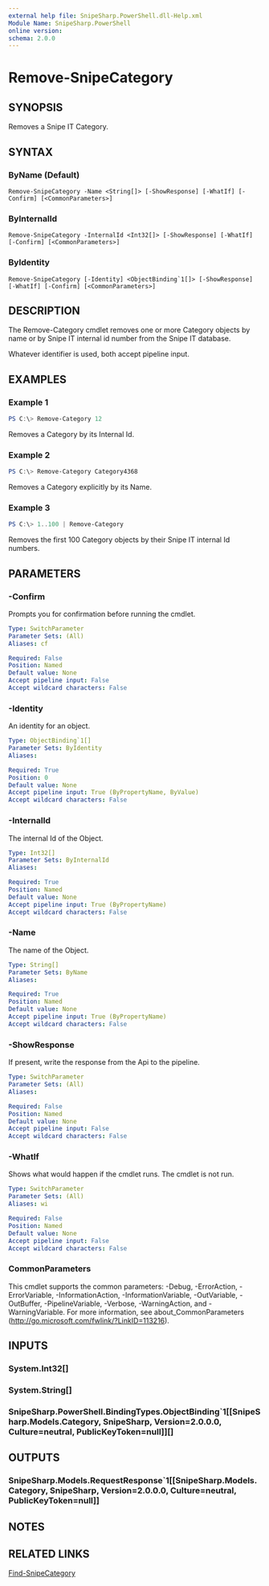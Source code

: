 ```yaml
---
external help file: SnipeSharp.PowerShell.dll-Help.xml
Module Name: SnipeSharp.PowerShell
online version:
schema: 2.0.0
---
```


# Remove-SnipeCategory

## SYNOPSIS
Removes a Snipe IT Category.

## SYNTAX

### ByName (Default)
```
Remove-SnipeCategory -Name <String[]> [-ShowResponse] [-WhatIf] [-Confirm] [<CommonParameters>]
```

### ByInternalId
```
Remove-SnipeCategory -InternalId <Int32[]> [-ShowResponse] [-WhatIf] [-Confirm] [<CommonParameters>]
```

### ByIdentity
```
Remove-SnipeCategory [-Identity] <ObjectBinding`1[]> [-ShowResponse] [-WhatIf] [-Confirm] [<CommonParameters>]
```

## DESCRIPTION
The Remove-Category cmdlet removes one or more Category objects by name or by Snipe IT internal id number from the Snipe IT database.

Whatever identifier is used, both accept pipeline input.

## EXAMPLES

### Example 1
```powershell
PS C:\> Remove-Category 12
```

Removes a Category by its Internal Id.

### Example 2
```powershell
PS C:\> Remove-Category Category4368
```

Removes a Category explicitly by its Name.

### Example 3
```powershell
PS C:\> 1..100 | Remove-Category
```

Removes the first 100 Category objects by their Snipe IT internal Id numbers.

## PARAMETERS

### -Confirm
Prompts you for confirmation before running the cmdlet.

```yaml
Type: SwitchParameter
Parameter Sets: (All)
Aliases: cf

Required: False
Position: Named
Default value: None
Accept pipeline input: False
Accept wildcard characters: False
```

### -Identity
An identity for an object.

```yaml
Type: ObjectBinding`1[]
Parameter Sets: ByIdentity
Aliases:

Required: True
Position: 0
Default value: None
Accept pipeline input: True (ByPropertyName, ByValue)
Accept wildcard characters: False
```

### -InternalId
The internal Id of the Object.

```yaml
Type: Int32[]
Parameter Sets: ByInternalId
Aliases:

Required: True
Position: Named
Default value: None
Accept pipeline input: True (ByPropertyName)
Accept wildcard characters: False
```

### -Name
The name of the Object.

```yaml
Type: String[]
Parameter Sets: ByName
Aliases:

Required: True
Position: Named
Default value: None
Accept pipeline input: True (ByPropertyName)
Accept wildcard characters: False
```

### -ShowResponse
If present, write the response from the Api to the pipeline.

```yaml
Type: SwitchParameter
Parameter Sets: (All)
Aliases:

Required: False
Position: Named
Default value: None
Accept pipeline input: False
Accept wildcard characters: False
```

### -WhatIf
Shows what would happen if the cmdlet runs.
The cmdlet is not run.

```yaml
Type: SwitchParameter
Parameter Sets: (All)
Aliases: wi

Required: False
Position: Named
Default value: None
Accept pipeline input: False
Accept wildcard characters: False
```

### CommonParameters
This cmdlet supports the common parameters: -Debug, -ErrorAction, -ErrorVariable, -InformationAction, -InformationVariable, -OutVariable, -OutBuffer, -PipelineVariable, -Verbose, -WarningAction, and -WarningVariable. For more information, see about_CommonParameters (http://go.microsoft.com/fwlink/?LinkID=113216).

## INPUTS

### System.Int32[]

### System.String[]

### SnipeSharp.PowerShell.BindingTypes.ObjectBinding`1[[SnipeSharp.Models.Category, SnipeSharp, Version=2.0.0.0, Culture=neutral, PublicKeyToken=null]][]

## OUTPUTS

### SnipeSharp.Models.RequestResponse`1[[SnipeSharp.Models.Category, SnipeSharp, Version=2.0.0.0, Culture=neutral, PublicKeyToken=null]]

## NOTES

## RELATED LINKS

[Find-SnipeCategory](Find-SnipeCategory.md)

